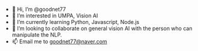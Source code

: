 - 👋 Hi, I’m @goodnet77
- 👀 I’m interested in UMPA, Vision AI
- 🌱 I’m currently learning Python, Javascript, Node.js
- 💞️ I’m looking to collaborate on general vision AI with the person who can manipulate the NLP.
- 📫 Email me to goodnet77@naver.com

<!---
goodnet77/goodnet77 is a ✨ special ✨ repository because its `README.md` (this file) appears on your GitHub profile.
You can click the Preview link to take a look at your changes.
--->
